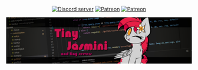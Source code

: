 <div align="center">
    <p>
    <a href="https://discord.gg/TgHdvJd"><img src="https://img.shields.io/discord/413193536188579841?color=7289da&logo=discord&logoColor=white" alt="Discord server" /></a>
    <a href="https://www.patreon.com/JasminDreasond"><img src="https://img.shields.io/badge/donate-patreon-F96854.svg?logo=patreon" alt="Patreon" /></a>
    <a href="https://ko-fi.com/jasmindreasond"><img src="https://img.shields.io/badge/donate-ko fi-29ABE0.svg?logo=ko-fi" alt="Patreon" /></a>
</p>
    <img src="https://github.com/JasminDreasond/JasminDreasond/blob/main/img/banner.jpg?raw=true" alt="banner" />
</div>
